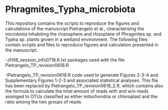 # Phragmites_Typha_microbiota
This repository contains the scripts to reproduce the figures and calculations of the manuscript Pietrangelo et al., characterising the microbiota inhabiting the rhizosphere and rhizoplane of Phragmites sp. and Typha sp. plants grown in a wetland environment. The following files contain scripts and files to reproduce figures and calculation presented in the manuscript.

-JH06_session_info0718.R.txt packages used with the file Pietrangelo_TP_revision0618.R

-Pietrangelo_TP_revision0618.R code used to generate Figures 2-3-4 and Supplementary Figures 1-2-3 and associated statistical analyses. This file has been replaced by Pietrangelo_TP_revision0618_2.R, which contains also the formula to calculate the total amount of reads with and w/o reads assinged to OTUs classified as either mitochondria or chloroplast and the ratio among the two groups of reads.
